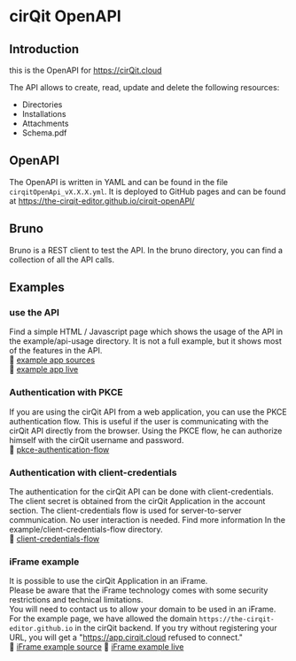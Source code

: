 # cirQit OpenAPI

## Introduction
this is the OpenAPI for https://cirQit.cloud

The API allows to create, read, update and delete the following resources:
- Directories
- Installations
- Attachments
- Schema.pdf


## OpenAPI
The OpenAPI is written in YAML and can be found in the file `cirqitOpenApi_vX.X.X.yml`.
It is deployed to GitHub pages and can be found at https://the-cirqit-editor.github.io/cirqit-openAPI/


## Bruno
Bruno is a REST client to test the API. In the bruno directory, you can find a collection of all the API calls.


## Examples

### use the API 
Find a simple HTML /  Javascript page which shows the usage of the API in the example/api-usage directory.
It is not a full example, but it shows most of the features in the API.  
:link: [example app sources](./example/api-usage/index.html)   
:link: [example app live](https://the-cirqit-editor.github.io/cirqit-openAPI/example/api-usage/index.html)

### Authentication with PKCE
If you are using the cirQit API from a web application, you can use the PKCE authentication flow. 
This is useful if the user is communicating with the cirQit API directly from the browser. 
Using the PKCE flow, he can authorize himself with the cirQit username and password.  
:link: [pkce-authentication-flow](./example/pkce-authentication-flow)


### Authentication with client-credentials
The authentication for the cirQit API can be done with client-credentials. The client secret is obtained from the cirQit Application in the account section.
The client-credentials flow is used for server-to-server communication. No user interaction is needed.
Find more information In the example/client-credentials-flow directory.  
:link: [client-credentials-flow](./example/client-credentials-flow)


### iFrame example
It is possible to use the cirQit Application in an iFrame.   
Please be aware that the iFrame technology comes with some security restrictions and technical limitations.   
You will need to contact us to allow your domain to be used in an iFrame. 
For the example page, we have allowed the domain `https://the-cirqit-editor.github.io` in the cirQit backend. If you try without registering your URL, you will get a "https://app.cirqit.cloud refused to connect."  
:link: [iFrame example source](./example/i-frame/index.html)
:link: [iFrame example live](https://the-cirqit-editor.github.io/cirqit-openAPI/example/iframe-example/index.html)


